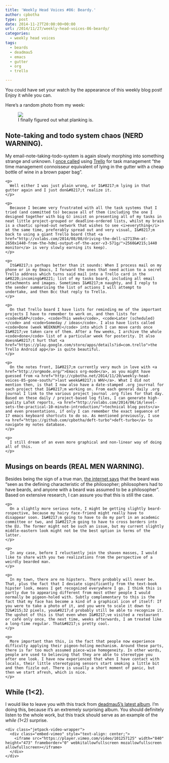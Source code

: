 ```yaml
---
title: 'Weekly Head Voices #86: Beardy.'
author: cpbotha
type: post
date: 2014-11-27T20:00:00+00:00
url: /2014/11/27/weekly-head-voices-86-beardy/
categories:
  - weekly head voices
tags:
  - beards
  - deadmau5
  - emacs
  - gutter
  - org
  - trello

---
```

You could have set your watch by the appearance of this weekly blog post! Enjoy it while you can. 

Here&#8217;s a random photo from my week: <figure style="width: 300px" class="wp-caption alignnone"><a href="http://cpbotha.net/wp-content/uploads/2014/11/wpid-millhouse_kitchen_plank.jpg" data-rel="lightbox-image-0" data-rl_title="" data-rl_caption="" title="">![][1]</a><figcaption class="wp-caption-text">I finally figured out what planking is.</figcaption></figure> 

<div id="outline-container-sec-1" class="outline-2">
  <h2 id="sec-1">
    Note-taking and todo system chaos (NERD WARNING).
  </h2>
  
  <div class="outline-text-2" id="text-1">
    <p>
      My email-note-taking-todo-system is again slowly morphing into something strange and unknown. I <a href="http://noeskasmit.com/comparison-of-task-managers-rtm-astrid-wunderlist-todoist/#comment-71">once called</a> using <a href="https://trello.com/">Trello</a> for task management &#8220;the time management connoisseur equivalent of lying in the gutter with a cheap bottle of wine in a brown paper bag&#8221;.
    </p>
    
    <p>
      Well either I was just plain wrong, or I&#8217;m lying in that gutter again and I just don&#8217;t realize it.
    </p>
    
    <p>
      Because I became very frustrated with all the task systems that I tried (and committed to) because all of them (including the one I designed together with big G) insist on presenting all of my tasks in neat little project-grouped or deadline-ordered lists, whilst my brain is a chaotic spread-out network that wishes to see <i>everything</i> at the same time, preferably spread out and very visual, I&#8217;m back to using a giant Trello board (that <a href="http://vxlabs.com/2014/08/08/driving-the-dell-u2713hm-at-2650x1440-from-the-hdmi-output-of-the-acer-v3-571g/">2560&#215;1440 monitor</a> is very slowly earning its keep).
    </p>
    
    <p>
      It&#8217;s perhaps better than it sounds: When I process mail on my phone or in my Emacs, I forward the ones that need action to a secret Trello address which turns said mail into a Trello card in the &#8220;incoming&#8221; list of my tasks board, including all email attachments and images. Sometimes I&#8217;m naughty, and I reply to the sender summarising the list of actions I will attempt to undertake, and then Bcc that reply to Trello.
    </p>
    
    <p>
      On that Trello board I have lists for reminding me of the important projects I have to remember to work on, and then lists for <code>ASAP</code>, <code>This week</code>, <code>Later (scheduled)</code> and <code>Someday / ideas</code>. I also have lists called <code>Done (week WEEKNUM)</code> into which I can move cards once I&#8217;ve taken care of them. After a few weeks, I archive the whole <code>done</code> list of a particular week for posterity. It also doesn&#8217;t hurt that <a href="https://play.google.com/store/apps/details?id=com.trello">the Trello Android app</a> is quite beautiful.
    </p>
    
    <p>
      On the notes front, I&#8217;m currently very much in love with <a href="http://orgmode.org/">Emacs org-mode</a>, as you might have guessed from <a href="http://cpbotha.net/2014/11/20/weekly-head-voices-85-gone-south/">last week&#8217;s WHV</a>. What I did not mention then, is that I now also have a date-stamped .org jourrnal for each project that I&#8217;m working on. From each general daily .org journal I link to the various project journal .org files for that day. Based on these daily / project-based log files, I can generate high-quality LaTeX reports, <a href="http://vxlabs.com/2014/06/16/level-sets-the-practical-10-minute-introduction/">technical blog posts</a> and even presentations, if only I can remember the exact sequence of 17 emacs keyboard shortcuts to do so. As mentioned previously, I use <a href="https://github.com/cpbotha/deft-turbo">deft-turbo</a> to navigate my notes database.
    </p>
    
    <p>
      I still dream of an even more graphical and non-linear way of doing all of this.
    </p>
  </div>
</div>

<div id="outline-container-sec-2" class="outline-2">
  <h2 id="sec-2">
    Musings on beards (REAL MEN WARNING).
  </h2>
  
  <div class="outline-text-2" id="text-2">
    <p>
      Besides being the sign of a true man, <a href="http://en.wikipedia.org/wiki/Beard#The_.22Philosopher.27s_beard.22">the internet says</a> that the beard was &#8220;seen as the defining characteristic of the philosopher; philosophers had to have beards, and anyone with a beard was assumed to be a philosopher&#8221;. Based on extensive research, I can assure you that this is still the case.
    </p>
    
    <p>
      On a slightly more serious note, I might be getting slightly beard-rospective, because my hairy face-friend might really have to disappear soon. I&#8217;m going to have to do my part in an academic committee or two, and I&#8217;m going to have to cross borders into the EU. The former might not be such an issue, but my current slightly middle-eastern look might not be the best option in terms of the latter.
    </p>
    
    <p>
      In any case, before I reluctantly join the shaven masses, I would like to share with you two realizations from the perspective of a weirdly bearded man.
    </p>
    
    <p>
      In my town, there are no hipsters. There probably will never be. That, plus the fact that I deviate significantly from the text-book hipster look, means I get recognized everywhere I go. I think this is partly due to appearing different from most other people I would normally be pigeon-holed with. Subtly complementary to this is the fact that my face has become a kind of a graphical icon of itself: If you were to take a photo of it, and you were to scale it down to 32&#215;32 pixels, you&#8217;d probably still be able to recognize it. The upshot of this is that even when I&#8217;ve visited a restaurant or café only once, the next time, weeks afterwards, I am treated like a long-time regular. That&#8217;s pretty cool.
    </p>
    
    <p>
      More important than this, is the fact that people now experience difficulty applying their pigeon-holing mechanism. Around these parts, there is far too much assumed piece-wise homogeneity. In other words, people are used to believing that they are able to stereotype you after one look. I have now experienced that when I have contact with locals, their little stereotyping sensors start smoking a little bit and then fizzle out. There is usually a short moment of panic, but then we start afresh, which is nice.
    </p>
  </div>
</div>

<div id="outline-container-sec-3" class="outline-2">
  <h2 id="sec-3">
    While (1<2).
  </h2>
  
  <div class="outline-text-2" id="text-3">
    <p>
      I would like to leave you with this track from <a href="http://en.wikipedia.org/wiki/While(1_Is_Less_Than_2)">deadmau5&#8217;s latest album</a>. I&#8217;m doing this, because it&#8217;s an extremely surprising album. You should definitely listen to the whole work, but this track should serve as an example of the <i>while (1<2)</i> surprise.
    </p>
    
    <div class="jetpack-video-wrapper">
      <div class="embed-vimeo" style="text-align: center;">
        <iframe src="https://player.vimeo.com/video/101257125" width="840" height="473" frameborder="0" webkitallowfullscreen mozallowfullscreen allowfullscreen></iframe>
      </div>
    </div>
  </div>
</div>

 [1]: http://cpbotha.net/wp-content/uploads/2014/11/wpid-millhouse_kitchen_plank-300x225.jpg
